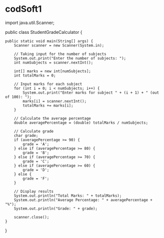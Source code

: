 # codSoft1

import java.util.Scanner;

public class StudentGradeCalculator {

    public static void main(String[] args) {
        Scanner scanner = new Scanner(System.in);

        // Taking input for the number of subjects
        System.out.print("Enter the number of subjects: ");
        int numSubjects = scanner.nextInt();

        int[] marks = new int[numSubjects];
        int totalMarks = 0;

        // Input marks for each subject
        for (int i = 0; i < numSubjects; i++) {
            System.out.print("Enter marks for subject " + (i + 1) + " (out of 100): ");
            marks[i] = scanner.nextInt();
            totalMarks += marks[i];
        }

        // Calculate the average percentage
        double averagePercentage = (double) totalMarks / numSubjects;

        // Calculate grade
        char grade;
        if (averagePercentage >= 90) {
            grade = 'A';
        } else if (averagePercentage >= 80) {
            grade = 'B';
        } else if (averagePercentage >= 70) {
            grade = 'C';
        } else if (averagePercentage >= 60) {
            grade = 'D';
        } else {
            grade = 'F';
        }

        // Display results
        System.out.println("Total Marks: " + totalMarks);
        System.out.println("Average Percentage: " + averagePercentage + "%");
        System.out.println("Grade: " + grade);
        
        scanner.close();
    }
}
